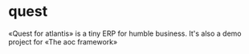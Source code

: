 # quest
«Quest for atlantis» is a tiny ERP for humble business. It's also a demo project for «The aoc framework»
